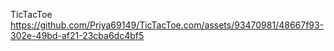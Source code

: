 TicTacToe
https://github.com/Priya69149/TicTacToe.com/assets/93470981/48667f93-302e-49bd-af21-23cba6dc4bf5

